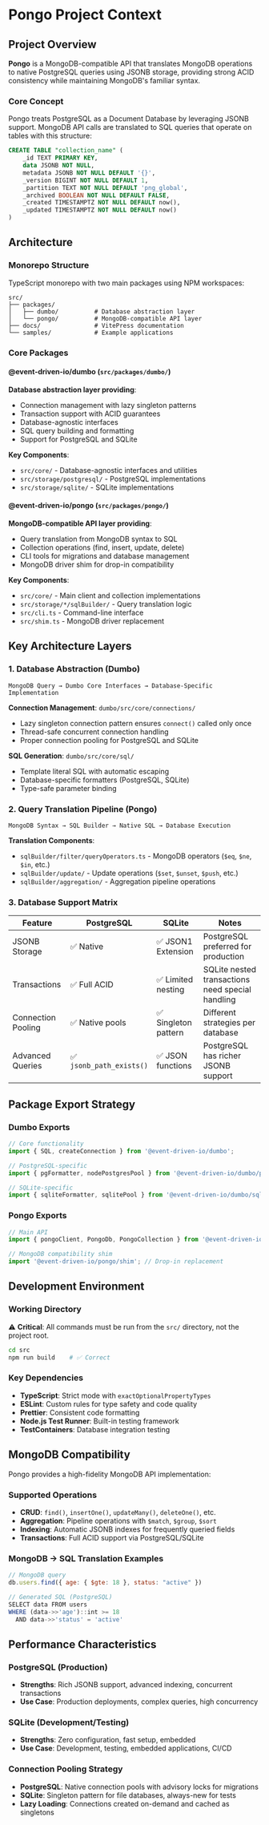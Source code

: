 # Pongo Project Context

## Project Overview

**Pongo** is a MongoDB-compatible API that translates MongoDB operations to native PostgreSQL queries using JSONB storage, providing strong ACID consistency while maintaining MongoDB's familiar syntax.

### Core Concept
Pongo treats PostgreSQL as a Document Database by leveraging JSONB support. MongoDB API calls are translated to SQL queries that operate on tables with this structure:

```sql
CREATE TABLE "collection_name" (
    _id TEXT PRIMARY KEY,
    data JSONB NOT NULL,
    metadata JSONB NOT NULL DEFAULT '{}',
    _version BIGINT NOT NULL DEFAULT 1,
    _partition TEXT NOT NULL DEFAULT 'png_global',
    _archived BOOLEAN NOT NULL DEFAULT FALSE,
    _created TIMESTAMPTZ NOT NULL DEFAULT now(),
    _updated TIMESTAMPTZ NOT NULL DEFAULT now()
)
```

## Architecture

### Monorepo Structure
TypeScript monorepo with two main packages using NPM workspaces:

```
src/
├── packages/
│   ├── dumbo/          # Database abstraction layer
│   └── pongo/          # MongoDB-compatible API layer
├── docs/               # VitePress documentation
└── samples/            # Example applications
```

### Core Packages

#### @event-driven-io/dumbo (`src/packages/dumbo/`)
**Database abstraction layer providing**:
- Connection management with lazy singleton patterns
- Transaction support with ACID guarantees
- Database-agnostic interfaces
- SQL query building and formatting
- Support for PostgreSQL and SQLite

**Key Components**:
- `src/core/` - Database-agnostic interfaces and utilities
- `src/storage/postgresql/` - PostgreSQL implementations
- `src/storage/sqlite/` - SQLite implementations

#### @event-driven-io/pongo (`src/packages/pongo/`)
**MongoDB-compatible API layer providing**:
- Query translation from MongoDB syntax to SQL
- Collection operations (find, insert, update, delete)
- CLI tools for migrations and database management
- MongoDB driver shim for drop-in compatibility

**Key Components**:
- `src/core/` - Main client and collection implementations
- `src/storage/*/sqlBuilder/` - Query translation logic
- `src/cli.ts` - Command-line interface
- `src/shim.ts` - MongoDB driver replacement

## Key Architecture Layers

### 1. Database Abstraction (Dumbo)
```
MongoDB Query → Dumbo Core Interfaces → Database-Specific Implementation
```

**Connection Management**: `dumbo/src/core/connections/`
- Lazy singleton connection pattern ensures `connect()` called only once
- Thread-safe concurrent connection handling
- Proper connection pooling for PostgreSQL and SQLite

**SQL Generation**: `dumbo/src/core/sql/`
- Template literal SQL with automatic escaping
- Database-specific formatters (PostgreSQL, SQLite)
- Type-safe parameter binding

### 2. Query Translation Pipeline (Pongo)
```
MongoDB Syntax → SQL Builder → Native SQL → Database Execution
```

**Translation Components**:
- `sqlBuilder/filter/queryOperators.ts` - MongoDB operators (`$eq`, `$ne`, `$in`, etc.)
- `sqlBuilder/update/` - Update operations (`$set`, `$unset`, `$push`, etc.)
- `sqlBuilder/aggregation/` - Aggregation pipeline operations

### 3. Database Support Matrix

| Feature | PostgreSQL | SQLite | Notes |
|---------|------------|--------|-------|
| JSONB Storage | ✅ Native | ✅ JSON1 Extension | PostgreSQL preferred for production |
| Transactions | ✅ Full ACID | ✅ Limited nesting | SQLite nested transactions need special handling |
| Connection Pooling | ✅ Native pools | ✅ Singleton pattern | Different strategies per database |
| Advanced Queries | ✅ `jsonb_path_exists()` | ✅ JSON functions | PostgreSQL has richer JSONB support |

## Package Export Strategy

### Dumbo Exports
```typescript
// Core functionality
import { SQL, createConnection } from '@event-driven-io/dumbo';

// PostgreSQL-specific
import { pgFormatter, nodePostgresPool } from '@event-driven-io/dumbo/pg';

// SQLite-specific  
import { sqliteFormatter, sqlitePool } from '@event-driven-io/dumbo/sqlite3';
```

### Pongo Exports
```typescript
// Main API
import { pongoClient, PongoDb, PongoCollection } from '@event-driven-io/pongo';

// MongoDB compatibility shim
import '@event-driven-io/pongo/shim'; // Drop-in replacement
```

## Development Environment

### Working Directory
⚠️ **Critical**: All commands must be run from the `src/` directory, not the project root.

```bash
cd src
npm run build    # ✅ Correct
```

### Key Dependencies
- **TypeScript**: Strict mode with `exactOptionalPropertyTypes`
- **ESLint**: Custom rules for type safety and code quality
- **Prettier**: Consistent code formatting
- **Node.js Test Runner**: Built-in testing framework
- **TestContainers**: Database integration testing

## MongoDB Compatibility

Pongo provides a high-fidelity MongoDB API implementation:

### Supported Operations
- **CRUD**: `find()`, `insertOne()`, `updateMany()`, `deleteOne()`, etc.
- **Aggregation**: Pipeline operations with `$match`, `$group`, `$sort`
- **Indexing**: Automatic JSONB indexes for frequently queried fields
- **Transactions**: Full ACID support via PostgreSQL/SQLite

### MongoDB → SQL Translation Examples
```javascript
// MongoDB query
db.users.find({ age: { $gte: 18 }, status: "active" })

// Generated SQL (PostgreSQL)
SELECT data FROM users 
WHERE (data->>'age')::int >= 18 
  AND data->>'status' = 'active'
```

## Performance Characteristics

### PostgreSQL (Production)
- **Strengths**: Rich JSONB support, advanced indexing, concurrent transactions
- **Use Case**: Production deployments, complex queries, high concurrency

### SQLite (Development/Testing)
- **Strengths**: Zero configuration, fast setup, embedded
- **Use Case**: Development, testing, embedded applications, CI/CD

### Connection Pooling Strategy
- **PostgreSQL**: Native connection pools with advisory locks for migrations
- **SQLite**: Singleton pattern for file databases, always-new for tests
- **Lazy Loading**: Connections created on-demand and cached as singletons